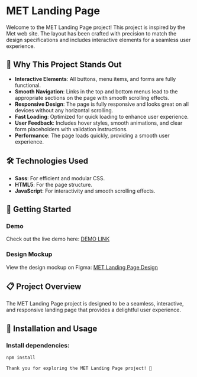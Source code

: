 # MET Landing Page

Welcome to the MET Landing Page project! This project is inspired by the Met web site. The layout has been crafted with precision to match the design specifications and includes interactive elements for a seamless user experience.

## 🌟 Why This Project Stands Out

- **Interactive Elements**: All buttons, menu items, and forms are fully functional.
- **Smooth Navigation**: Links in the top and bottom menus lead to the appropriate sections on the page with smooth scrolling effects.
- **Responsive Design**: The page is fully responsive and looks great on all devices without any horizontal scrolling.
- **Fast Loading**: Optimized for quick loading to enhance user experience.
- **User Feedback**: Includes hover styles, smooth animations, and clear form placeholders with validation instructions.
- **Performance**: The page loads quickly, providing a smooth user experience.

## 🛠 Technologies Used

- **Sass**: For efficient and modular CSS.
- **HTML5**: For the page structure.
- **JavaScript**: For interactivity and smooth scrolling effects.

## 🚀 Getting Started

### Demo

Check out the live demo here: [DEMO LINK](https://tetlisna.github.io/landing-page-met/)

### Design Mockup

View the design mockup on Figma: [MET Landing Page Design](https://www.figma.com/file/lSR1m42L9YwzQwzzxKwHpw/THE-MET)


## 📋 Project Overview
The MET Landing Page project is designed to be a seamless, interactive, and responsive landing page that provides a delightful user experience. 

## 📄 Installation and Usage
### Install dependencies:
```bash
npm install

Thank you for exploring the MET Landing Page project! 🚀